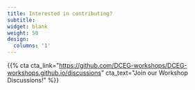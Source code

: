 ```yaml
---
title: Interested in contributing?  
subtitle:
widget: blank
weight: 50
design:
  columns: '1'
---
```


{{% cta cta_link="https://github.com/DCEG-workshops/DCEG-workshops.github.io/discussions" cta_text="Join our Workshop Discussions!" %}}
